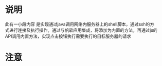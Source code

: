 # 说明
此有一小段内容 是实现通过java调用网络内服务器上的shell脚本，通过ssh的方式进行连接及执行操作，通过与帆软应用集成，将添加为内置的方法，再通过js的API调用内置方法，实现点击按钮执行需要执行的目标服务器的请求


# 注意
